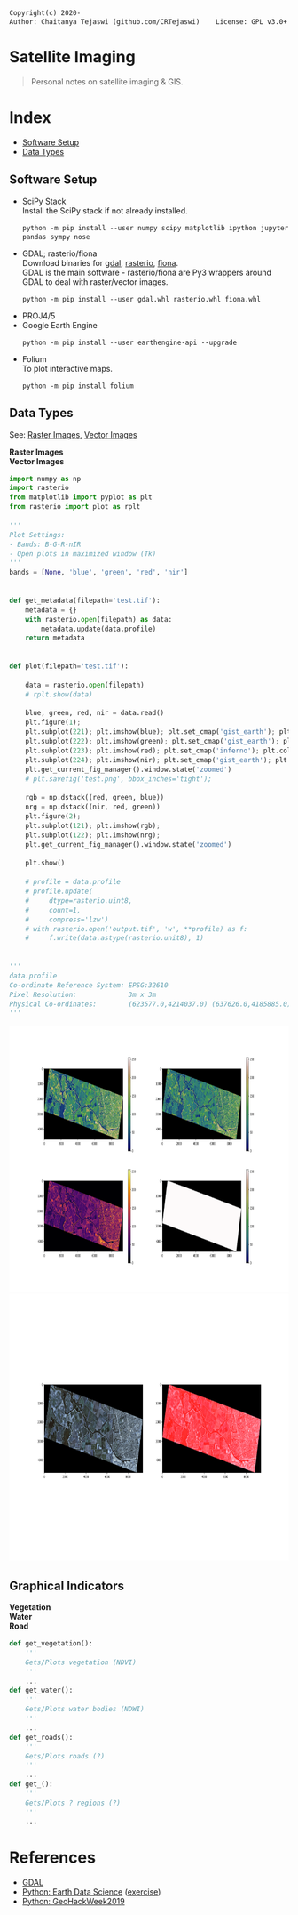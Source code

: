     Copyright(c) 2020-
    Author: Chaitanya Tejaswi (github.com/CRTejaswi)    License: GPL v3.0+

# Satellite Imaging
> Personal notes on satellite imaging & GIS.

# Index

- [Software Setup](#software-setup)
- [Data Types](#data-types)


## Software Setup

- SciPy Stack <br>
    Install the SciPy stack if not already installed. <br>
    ```
    python -m pip install --user numpy scipy matplotlib ipython jupyter pandas sympy nose
    ```
- GDAL; rasterio/fiona <br>
    Download binaries for [gdal](http://www.lfd.uci.edu/~gohlke/pythonlibs/#gdal), [rasterio](http://www.lfd.uci.edu/~gohlke/pythonlibs/#rasterio), [fiona](https://www.lfd.uci.edu/~gohlke/pythonlibs/#fiona). <br>
    GDAL is the main software - rasterio/fiona are Py3 wrappers around GDAL to deal with raster/vector images. <br>
    ```
    python -m pip install --user gdal.whl rasterio.whl fiona.whl
    ```
- PROJ4/5 <br>
- Google Earth Engine <br>
    ```
    python -m pip install --user earthengine-api --upgrade
    ```
- Folium <br>
    To plot interactive maps.
    ```
    python -m pip install folium
    ```

## Data Types
See: [Raster Images](https://www.earthdatascience.org/courses/intro-to-earth-data-science/file-formats/use-spatial-data/use-raster-data/), [Vector Images](https://www.earthdatascience.org/courses/intro-to-earth-data-science/file-formats/use-spatial-data/use-vector-data/)

__Raster Images__ <br>
__Vector Images__ <br>


```python
import numpy as np
import rasterio
from matplotlib import pyplot as plt
from rasterio import plot as rplt

'''
Plot Settings:
- Bands: B-G-R-nIR
- Open plots in maximized window (Tk)
'''
bands = [None, 'blue', 'green', 'red', 'nir']


def get_metadata(filepath='test.tif'):
    metadata = {}
    with rasterio.open(filepath) as data:
        metadata.update(data.profile)
    return metadata


def plot(filepath='test.tif'):

    data = rasterio.open(filepath)
    # rplt.show(data)

    blue, green, red, nir = data.read()
    plt.figure(1);
    plt.subplot(221); plt.imshow(blue); plt.set_cmap('gist_earth'); plt.colorbar();
    plt.subplot(222); plt.imshow(green); plt.set_cmap('gist_earth'); plt.colorbar();
    plt.subplot(223); plt.imshow(red); plt.set_cmap('inferno'); plt.colorbar();
    plt.subplot(224); plt.imshow(nir); plt.set_cmap('gist_earth'); plt.colorbar();
    plt.get_current_fig_manager().window.state('zoomed')
    # plt.savefig('test.png', bbox_inches='tight');

    rgb = np.dstack((red, green, blue))
    nrg = np.dstack((nir, red, green))
    plt.figure(2);
    plt.subplot(121); plt.imshow(rgb);
    plt.subplot(122); plt.imshow(nrg);
    plt.get_current_fig_manager().window.state('zoomed')

    plt.show()

    # profile = data.profile
    # profile.update(
    #     dtype=rasterio.uint8,
    #     count=1,
    #     compress='lzw')
    # with rasterio.open('output.tif', 'w', **profile) as f:
    #     f.write(data.astype(rasterio.unit8), 1)


'''
data.profile
Co-ordinate Reference System: EPSG:32610
Pixel Resolution:             3m x 3m
Physical Co-ordinates:        (623577.0,4214037.0) (637626.0,4185885.0)
'''

```
<center>
    <img src="resources/1.png" height=480>
    <img src="resources/2.png" height=480>
</center>

## Graphical Indicators

__Vegetation__ <br>
__Water__ <br>
__Road__ <br>

```python
def get_vegetation():
    '''
    Gets/Plots vegetation (NDVI)
    '''
    ...
def get_water():
    '''
    Gets/Plots water bodies (NDWI)
    '''
    ...
def get_roads():
    '''
    Gets/Plots roads (?)
    '''
    ...
def get_():
    '''
    Gets/Plots ? regions (?)
    '''
    ...
```

# References

- [GDAL](https://gdal.org/tutorials/index.html)
- [Python: Earth Data Science](https://www.earthdatascience.org/courses/use-data-open-source-python/) ([exercise](https://www.earthdatascience.org/courses/intro-to-earth-data-science/file-formats/use-spatial-data/file-formats-exercise/))
- [Python: GeoHackWeek2019](https://geohackweek.github.io/raster/)
